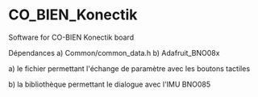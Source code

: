 # CO_BIEN_Konectik
Software for CO-BIEN Konectik board



Dépendances
	a) Common/common_data.h
	b) Adafruit_BNO08x
	

a) le fichier permettant l'échange de paramètre avec les boutons tactiles

b) la bibliothèque permettant le dialogue avec l'IMU BNO085



